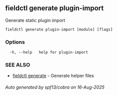 ## fieldctl generate plugin-import

Generate static plugin import

```
fieldctl generate plugin-import [module] [flags]
```

### Options

```
  -h, --help   help for plugin-import
```

### SEE ALSO

* [fieldctl generate](fieldctl_generate.md)	 - Generate helper files

###### Auto generated by spf13/cobra on 16-Aug-2025
